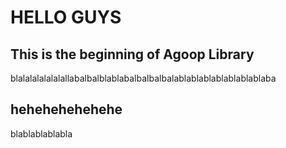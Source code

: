 # HELLO GUYS
## This is the beginning of Agoop Library
blalalalalalalallabalbalblablabalbalbalbalablablablablablablablaba
## hehehehehehehe
blablablablabla
